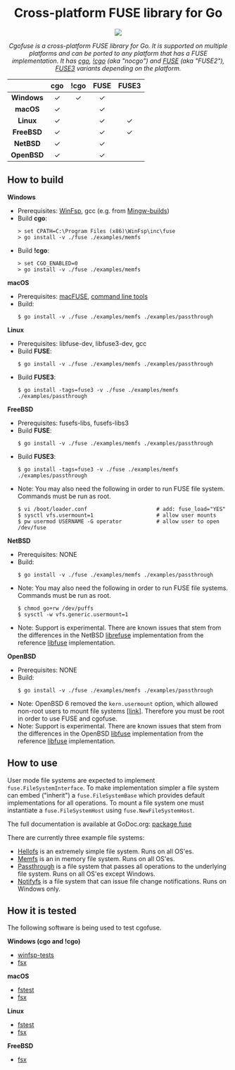 <div align="center">

# Cross-platform FUSE library for Go

<a href="https://godoc.org/github.com/winfsp/cgofuse/fuse">
    <img src="https://godoc.org/github.com/winfsp/cgofuse/fuse?status.svg"/>
</a>

_Cgofuse is a cross-platform FUSE library for Go. It is supported on multiple platforms and can be ported to any platform that has a FUSE implementation. It has [cgo](https://pkg.go.dev/cmd/cgo), [!cgo](https://go.dev/wiki/WindowsDLLs) (aka "nocgo") and [FUSE](https://github.com/libfuse/libfuse/tree/fuse-2.9.9) (aka "FUSE2"), [FUSE3](https://github.com/libfuse/libfuse) variants depending on the platform._

|            |**cgo**     |**!cgo**    |**FUSE**    |**FUSE3**   |
|:----------:|:----------:|:----------:|:----------:|:----------:|
|**Windows** |&#x2713;    |&#x2713;    |&#x2713;    |            |
|**macOS**   |&#x2713;    |            |&#x2713;    |            |
|**Linux**   |&#x2713;    |            |&#x2713;    |&#x2713;    |
|**FreeBSD** |&#x2713;    |            |&#x2713;    |&#x2713;    |
|**NetBSD**  |&#x2713;    |            |&#x2713;    |            |
|**OpenBSD** |&#x2713;    |            |&#x2713;    |            |

</div>

## How to build

**Windows**
- Prerequisites: [WinFsp](https://github.com/winfsp/winfsp), gcc (e.g. from [Mingw-builds](http://mingw-w64.org/doku.php/download))
- Build **cgo**:
    ```
    > set CPATH=C:\Program Files (x86)\WinFsp\inc\fuse
    > go install -v ./fuse ./examples/memfs
    ```
- Build **!cgo**:
    ```
    > set CGO_ENABLED=0
    > go install -v ./fuse ./examples/memfs
    ```

**macOS**
- Prerequisites: [macFUSE](https://macfuse.github.io/), [command line tools](https://developer.apple.com/library/content/technotes/tn2339/_index.html)
- Build:
    ```
    $ go install -v ./fuse ./examples/memfs ./examples/passthrough
    ```

**Linux**
- Prerequisites: libfuse-dev, libfuse3-dev, gcc
- Build **FUSE**:
    ```
    $ go install -v ./fuse ./examples/memfs ./examples/passthrough
    ```
- Build **FUSE3**:
    ```
    $ go install -tags=fuse3 -v ./fuse ./examples/memfs ./examples/passthrough
    ```

**FreeBSD**
- Prerequisites: fusefs-libs, fusefs-libs3
- Build **FUSE**:
    ```
    $ go install -v ./fuse ./examples/memfs ./examples/passthrough
    ```
- Build **FUSE3**:
    ```
    $ go install -tags=fuse3 -v ./fuse ./examples/memfs ./examples/passthrough
    ```
- Note: You may also need the following in order to run FUSE file system. Commands must be run as root.
    ```
    $ vi /boot/loader.conf                      # add: fuse_load="YES"
    $ sysctl vfs.usermount=1                    # allow user mounts
    $ pw usermod USERNAME -G operator           # allow user to open /dev/fuse
    ```

**NetBSD**
- Prerequisites: NONE
- Build:
    ```
    $ go install -v ./fuse ./examples/memfs ./examples/passthrough
    ```
- Note: You may also need the following in order to run FUSE file systems. Commands must be run as root.
    ```
    $ chmod go+rw /dev/puffs
    $ sysctl -w vfs.generic.usermount=1
    ```
- Note: Support is experimental. There are known issues that stem from the differences in the NetBSD [librefuse](https://github.com/NetBSD/src/tree/bbc46b99bff565d75f55fb23b51eff511068b183/lib/librefuse) implementation from the reference [libfuse](https://github.com/libfuse/libfuse) implementation.

**OpenBSD**
- Prerequisites: NONE
- Build:
    ```
    $ go install -v ./fuse ./examples/memfs ./examples/passthrough
    ```
- Note: OpenBSD 6 removed the `kern.usermount` option, which allowed non-root users to mount file systems [[link](https://undeadly.org/cgi?action=article&sid=20160715125022&mode=expanded&count=0)]. Therefore you must be root in order to use FUSE and cgofuse.
- Note: Support is experimental. There are known issues that stem from the differences in the OpenBSD [libfuse](https://github.com/openbsd/src/tree/dae5ffec5618b0b660e9064e3b0991bb4ab1b1e8/lib/libfuse) implementation from the reference [libfuse](https://github.com/libfuse/libfuse) implementation.


## How to use

User mode file systems are expected to implement `fuse.FileSystemInterface`. To make implementation simpler a file system can embed ("inherit") a `fuse.FileSystemBase` which provides default implementations for all operations. To mount a file system one must instantiate a `fuse.FileSystemHost` using `fuse.NewFileSystemHost`.

The full documentation is available at GoDoc.org: [package fuse](https://godoc.org/github.com/winfsp/cgofuse/fuse)

There are currently three example file systems:

- [Hellofs](examples/hellofs/hellofs.go) is an extremely simple file system. Runs on all OS'es.
- [Memfs](examples/memfs/memfs.go) is an in memory file system. Runs on all OS'es.
- [Passthrough](examples/passthrough/passthrough.go) is a file system that passes all operations to the underlying file system. Runs on all OS'es except Windows.
- [Notifyfs](examples/notifyfs/notifyfs.go) is a file system that can issue file change notifications. Runs on Windows only.

## How it is tested

The following software is being used to test cgofuse.

**Windows (cgo and !cgo)**
- [winfsp-tests](https://github.com/winfsp/winfsp/tree/master/tst/winfsp-tests)
- [fsx](https://github.com/billziss-gh/secfs.test/tree/master/fstools/src/fsx)

**macOS**
- [fstest](https://github.com/billziss-gh/secfs.test/tree/master/fstest/ntfs-3g-pjd-fstest-8af5670)
- [fsx](https://github.com/billziss-gh/secfs.test/tree/master/fstools/src/fsx)

**Linux**
- [fstest](https://github.com/billziss-gh/secfs.test/tree/master/fstest/ntfs-3g-pjd-fstest-8af5670)
- [fsx](https://github.com/billziss-gh/secfs.test/tree/master/fstools/src/fsx)

**FreeBSD**
- [fsx](https://github.com/billziss-gh/secfs.test/tree/master/fstools/src/fsx)
